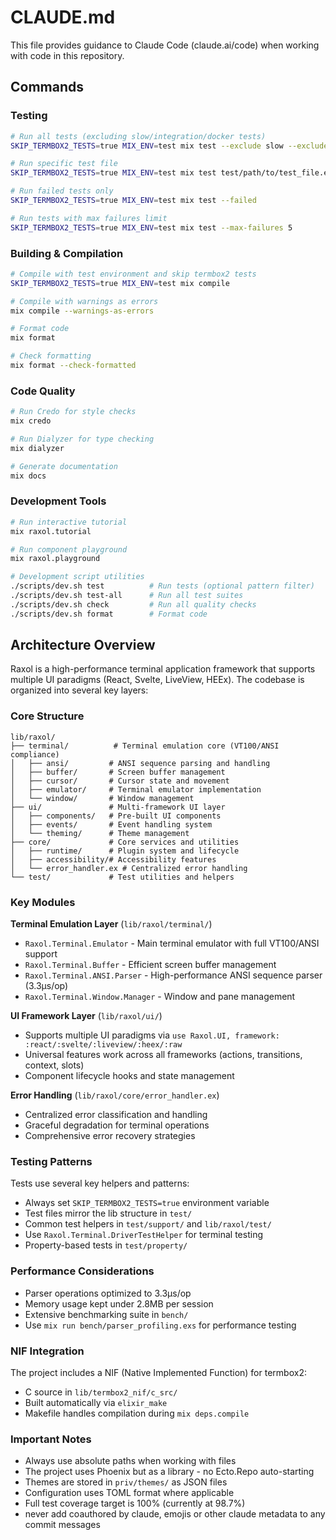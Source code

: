 # CLAUDE.md

This file provides guidance to Claude Code (claude.ai/code) when working with code in this repository.

## Commands

### Testing
```bash
# Run all tests (excluding slow/integration/docker tests)
SKIP_TERMBOX2_TESTS=true MIX_ENV=test mix test --exclude slow --exclude integration --exclude docker

# Run specific test file
SKIP_TERMBOX2_TESTS=true MIX_ENV=test mix test test/path/to/test_file.exs

# Run failed tests only
SKIP_TERMBOX2_TESTS=true MIX_ENV=test mix test --failed

# Run tests with max failures limit
SKIP_TERMBOX2_TESTS=true MIX_ENV=test mix test --max-failures 5
```

### Building & Compilation
```bash
# Compile with test environment and skip termbox2 tests
SKIP_TERMBOX2_TESTS=true MIX_ENV=test mix compile

# Compile with warnings as errors
mix compile --warnings-as-errors

# Format code
mix format

# Check formatting
mix format --check-formatted
```

### Code Quality
```bash
# Run Credo for style checks
mix credo

# Run Dialyzer for type checking  
mix dialyzer

# Generate documentation
mix docs
```

### Development Tools
```bash
# Run interactive tutorial
mix raxol.tutorial

# Run component playground
mix raxol.playground

# Development script utilities
./scripts/dev.sh test          # Run tests (optional pattern filter)
./scripts/dev.sh test-all      # Run all test suites
./scripts/dev.sh check         # Run all quality checks
./scripts/dev.sh format        # Format code
```

## Architecture Overview

Raxol is a high-performance terminal application framework that supports multiple UI paradigms (React, Svelte, LiveView, HEEx). The codebase is organized into several key layers:

### Core Structure
```
lib/raxol/
├── terminal/          # Terminal emulation core (VT100/ANSI compliance)
│   ├── ansi/         # ANSI sequence parsing and handling
│   ├── buffer/       # Screen buffer management
│   ├── cursor/       # Cursor state and movement
│   ├── emulator/     # Terminal emulator implementation
│   └── window/       # Window management
├── ui/               # Multi-framework UI layer
│   ├── components/   # Pre-built UI components
│   ├── events/       # Event handling system
│   └── theming/      # Theme management
├── core/             # Core services and utilities
│   ├── runtime/      # Plugin system and lifecycle
│   ├── accessibility/# Accessibility features
│   └── error_handler.ex # Centralized error handling
└── test/             # Test utilities and helpers
```

### Key Modules

**Terminal Emulation Layer** (`lib/raxol/terminal/`)
- `Raxol.Terminal.Emulator` - Main terminal emulator with full VT100/ANSI support
- `Raxol.Terminal.Buffer` - Efficient screen buffer management
- `Raxol.Terminal.ANSI.Parser` - High-performance ANSI sequence parser (3.3μs/op)
- `Raxol.Terminal.Window.Manager` - Window and pane management

**UI Framework Layer** (`lib/raxol/ui/`)
- Supports multiple UI paradigms via `use Raxol.UI, framework: :react/:svelte/:liveview/:heex/:raw`
- Universal features work across all frameworks (actions, transitions, context, slots)
- Component lifecycle hooks and state management

**Error Handling** (`lib/raxol/core/error_handler.ex`)
- Centralized error classification and handling
- Graceful degradation for terminal operations
- Comprehensive error recovery strategies

### Testing Patterns

Tests use several key helpers and patterns:
- Always set `SKIP_TERMBOX2_TESTS=true` environment variable
- Test files mirror the lib structure in `test/`
- Common test helpers in `test/support/` and `lib/raxol/test/`
- Use `Raxol.Terminal.DriverTestHelper` for terminal testing
- Property-based tests in `test/property/`

### Performance Considerations

- Parser operations optimized to 3.3μs/op
- Memory usage kept under 2.8MB per session  
- Extensive benchmarking suite in `bench/`
- Use `mix run bench/parser_profiling.exs` for performance testing

### NIF Integration

The project includes a NIF (Native Implemented Function) for termbox2:
- C source in `lib/termbox2_nif/c_src/`
- Built automatically via `elixir_make` 
- Makefile handles compilation during `mix deps.compile`

### Important Notes

- Always use absolute paths when working with files
- The project uses Phoenix but as a library - no Ecto.Repo auto-starting
- Themes are stored in `priv/themes/` as JSON files
- Configuration uses TOML format where applicable
- Full test coverage target is 100% (currently at 98.7%)
- never add coauthored by claude, emojis or other claude metadata to any commit messages